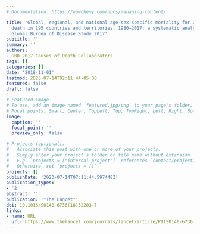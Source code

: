 ```yaml
---
# Documentation: https://wowchemy.com/docs/managing-content/

title: 'Global, regional, and national age-sex-specific mortality for 282 causes of
  death in 195 countries and territories, 1980–2017: a systematic analysis for the
  Global Burden of Disease Study 2017'
subtitle: ''
summary: ''
authors:
- GBD 2017 Causes of Death Collaborators 
tags: []
categories: []
date: '2018-11-01'
lastmod: 2023-07-14T02:11:44-05:00
featured: false
draft: false

# Featured image
# To use, add an image named `featured.jpg/png` to your page's folder.
# Focal points: Smart, Center, TopLeft, Top, TopRight, Left, Right, BottomLeft, Bottom, BottomRight.
image:
  caption: ''
  focal_point: ''
  preview_only: false

# Projects (optional).
#   Associate this post with one or more of your projects.
#   Simply enter your project's folder or file name without extension.
#   E.g. `projects = ["internal-project"]` references `content/project/deep-learning/index.md`.
#   Otherwise, set `projects = []`.
projects: []
publishDate: '2023-07-14T07:11:44.597448Z'
publication_types:
- '2'
abstract: ''
publication: '*The Lancet*'
doi: 10.1016/S0140-6736(18)32203-7
links:
- name: URL
  url: https://www.thelancet.com/journals/lancet/article/PIIS0140-6736(18)32203-7/fulltext
---
```

